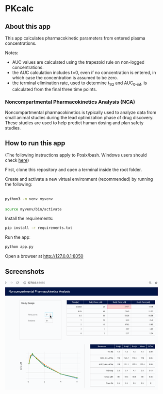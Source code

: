 # PKcalc

## About this app

This app calculates pharmacokinetic parameters from entered plasma
concentrations.

Notes:
* AUC values are calculated using the trapezoid rule on non-logged
concentrations.
* the AUC calculation includes t=0, even if no concentration is entered, in which
case the concentration is assumed to be zero.
* the terminal elimination rate, used to determine t<sub>1/2</sub> and
AUC<sub>0-inf</sub>, is calculated from the final three time points.    

### Noncompartmental Pharmacokinetics Analysis (NCA)

Noncompartmental pharmacokinetics is typically used to analyze data from
small animal studies during the lead optimization phase of drug discovery.
These studies are used to help predict human dosing and plan safety studies.

## How to run this app

(The following instructions apply to Posix/bash. Windows users should check
[here](https://docs.python.org/3/library/venv.html))

First, clone this repository and open a terminal inside the root folder.

Create and activate a new virtual environment (recommended) by running
the following:

```bash

python3 -m venv myvenv

source myvenv/bin/activate

```

Install the requirements:

```bash
pip install -r requirements.txt
```
Run the app:

```bash
python app.py
```
Open a browser at http://127.0.0.1:8050

## Screenshots

![demo.gif](demo.gif)

